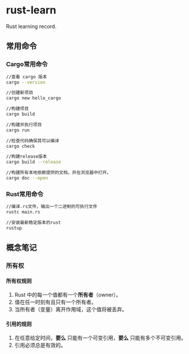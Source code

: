 # rust-learn
Rust learning record.

## 常用命令

### Cargo常用命令
```bash
//查看 cargo 版本 
cargo --version 

//创建新项目 
cargo new hello_cargo 

//构建项目 
cargo build 

//构建并执行项目 
cargo run 

//检查代码确保其可以编译 
cargo check 

//构建release版本 
cargo build --release 

//构建所有本地依赖提供的文档，并在浏览器中打开。 
cargo doc --open
```

### Rust常用命令
```bash
//编译.rs文件，输出一个二进制的可执行文件 
rustc main.rs 

//安装最新稳定版本的rust 
rustup
```

## 概念笔记
### 所有权
#### 所有权规则
1. Rust 中的每一个值都有一个**所有者**（owner）。
2. 值在任一时刻有且只有一个所有者。
3. 当所有者（变量）离开作用域，这个值将被丢弃。
#### 引用的规则
1. 在任意给定时间，**要么** 只能有一个可变引用，**要么** 只能有多个不可变引用。
2. 引用必须总是有效的。